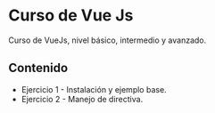 # Curso de Vue Js

Curso de VueJs, nivel básico, intermedio y avanzado. 

## Contenido

* Ejercicio 1 - Instalación y ejemplo base.
* Ejercicio 2 - Manejo de directiva.
